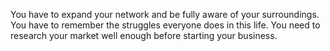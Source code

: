 You have to expand your network and be fully aware of your surroundings.
You have to remember the struggles everyone does in this life.
You need to research your market well enough before starting your business.